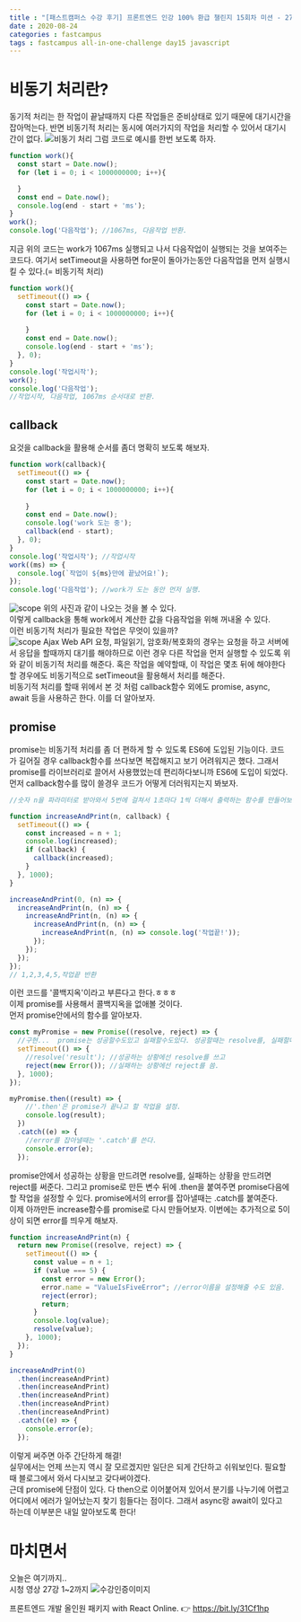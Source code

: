 ```yaml
---
title : "[패스트캠퍼스 수강 후기] 프론트엔드 인강 100% 환급 챌린지 15회차 미션 - 27강 비동기처리(callback, promise)"
date : 2020-08-24
categories : fastcampus 
tags : fastcampus all-in-one-challenge day15 javascript 
---
```

# 비동기 처리란?
동기적 처리는 한 작업이 끝날때까지 다른 작업들은 준비상태로 있기 때문에 대기시간을 잡아먹는다. 반면 비동기적 처리는 동시에 여러가지의 작업을 처리할 수 있어서 대기시간이 없다. 
![비동기 처리](/images/200824-1.png)
그럼 코드로 예시를 한번 보도록 하자.
```javascript
function work(){
  const start = Date.now();
  for (let i = 0; i < 1000000000; i++){

  }
  const end = Date.now();
  console.log(end - start + 'ms');
}
work();
console.log('다음작업'); //1067ms, 다음작업 반환.
```
지금 위의 코드는 work가 1067ms 실행되고 나서 다음작업이 실행되는 것을 보여주는 코드다. 여기서 setTimeout을 사용하면 for문이 돌아가는동안 다음작업을 먼저 실행시킬 수 있다.(= 비동기적 처리)
```javascript
function work(){
  setTimeout(() => {  
    const start = Date.now();
    for (let i = 0; i < 1000000000; i++){
  
    }
    const end = Date.now();
    console.log(end - start + 'ms');
  }, 0);
}
console.log('작업시작');
work(); 
console.log('다음작업');
//작업시작, 다음작업, 1067ms 순서대로 반환.
```
## callback
요것을 callback을 활용해 순서를 좀더 명확히 보도록 해보자.
```javascript
function work(callback){
  setTimeout(() => {  
    const start = Date.now();
    for (let i = 0; i < 1000000000; i++){
  
    }
    const end = Date.now();
    console.log('work 도는 중');
    callback(end - start);
  }, 0);
}
console.log('작업시작'); //작업시작
work((ms) => {
  console.log(`작업이 ${ms}만에 끝났어요!`); 
}); 
console.log('다음작업'); //work가 도는 동안 먼저 실행.
```
![scope](/images/200824-2.png)
위의 사진과 같이 나오는 것을 볼 수 있다.  
이렇게 callback을 통해 work에서 계산한 값을 다음작업을 위해 꺼내올 수 있다.  
이런 비동기적 처리가 필요한 작업은 무엇이 있을까?  
![scope](/images/200824-3.png)
Ajax Web API 요청, 파일읽기, 암호화/복호화의 경우는 요청을 하고 서버에서 응답을 할때까지 대기를 해야하므로 이런 경우 다른 작업을 먼저 실행할 수 있도록 위와 같이 비동기적 처리를 해준다. 혹은 작업을 예약할때, 이 작업은 몇초 뒤에 해야한다 할 경우에도 비동기적으로 setTimeout을 활용해서 처리를 해준다.  
비동기적 처리를 할때 위에서 본 것 처럼 callback함수 외에도 promise, async, await 등을 사용하곤 한다. 이를 더 알아보자.

## promise
promise는 비동기적 처리를 좀 더 편하게 할 수 있도록 ES6에 도입된 기능이다. 코드가 길어질 경우 callback함수를 쓰다보면 복잡해지고 보기 어려워지곤 했다. 그래서 promise를 라이브러리로 끌어서 사용했었는데 편리하다보니까 ES6에 도입이 되었다. 먼저 callback함수를 많이 쓸경우 코드가 어떻게 더러워지는지 봐보자. 
```javascript
//숫자 n을 파라미터로 받아와서 5번에 걸쳐서 1초마다 1씩 더해서 출력하는 함수를 만들어보자.

function increaseAndPrint(n, callback) {
  setTimeout(() => {
    const increased = n + 1;
    console.log(increased);
    if (callback) {
      callback(increased);
    }
  }, 1000);
}

increaseAndPrint(0, (n) => {
  increaseAndPrint(n, (n) => {
    increaseAndPrint(n, (n) => {
      increaseAndPrint(n, (n) => {
        increaseAndPrint(n, (n) => console.log('작업끝!'));
      });
    });
  });
});
// 1,2,3,4,5,작업끝 반환
```
이런 코드를 '콜백지옥'이라고 부른다고 한다.ㅎㅎㅎ  
이제 promise를 사용해서 콜백지옥을 없애볼 것이다.  
먼저 promise안에서의 함수를 알아보자. 
```javascript
const myPromise = new Promise((resolve, reject) => {
  //구현...  promise는 성공할수도있고 실패할수도있다. 성공할때는 resolve를, 실패할때는 reject를 호출해주면 된다.
  setTimeout(() => {
    //resolve('result'); //성공하는 상황에선 resolve를 쓰고
    reject(new Error()); //실패하는 상황에선 reject를 씀.
  }, 1000);
});

myPromise.then((result) => {
    //'.then'은 promise가 끝나고 할 작업을 설정.
    console.log(result);
  })
  .catch((e) => {
    //error를 잡아낼때는 '.catch'를 쓴다.
    console.error(e);
  });
```
promise안에서 성공하는 상황을 만드려면 resolve를, 실패하는 상황을 만드려면 reject를 써준다. 그리고 promise로 만든 변수 뒤에 .then을 붙여주면 promise다음에 할 작업을 설정할 수 있다. promise에서의 error를 잡아낼때는 .catch를 붙여준다.  
이제 아까만든 increase함수를 promise로 다시 만들어보자. 이번에는 추가적으로 5이상이 되면 error를 띄우게 해보자.
```javascript
function increaseAndPrint(n) {
  return new Promise((resolve, reject) => {
    setTimeout(() => {
      const value = n + 1;
      if (value === 5) {
        const error = new Error();
        error.name = "ValueIsFiveError"; //error이름을 설정해줄 수도 있음.
        reject(error);
        return;
      }
      console.log(value);
      resolve(value);
    }, 1000);
  });
}

increaseAndPrint(0)
  .then(increaseAndPrint)
  .then(increaseAndPrint)
  .then(increaseAndPrint)
  .then(increaseAndPrint)
  .then(increaseAndPrint)
  .catch((e) => {
    console.error(e);
  });
```
이렇게 써주면 아주 간단하게 해결!  
실무에서는 언제 쓰는지 역시 잘 모르겠지만 일단은 되게 간단하고 쉬워보인다. 필요할때 블로그에서 와서 다시보고 갖다써야겠다.  
근데 promise에 단점이 있다. 다 then으로 이어붙어져 있어서 분기를 나누기에 어렵고 어디에서 에러가 일어났는지 찾기 힘들다는 점이다. 그래서 async랑 await이 있다고 하는데 이부분은 내일 알아보도록 한다!

# 마치면서
오늘은 여기까지..    
시청 영상 27강 1~2까지
![수강인증이미지](/images/200824-4.jpeg)
   
프론트엔드 개발 올인원 패키지 with React Online. 👉 https://bit.ly/31Cf1hp